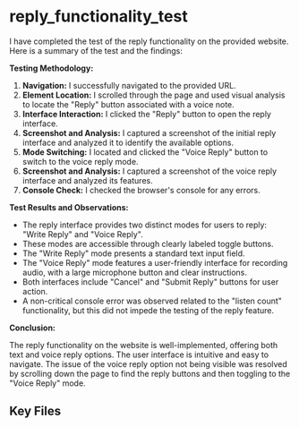 # reply_functionality_test

I have completed the test of the reply functionality on the provided website. Here is a summary of the test and the findings:

**Testing Methodology:**

1.  **Navigation:** I successfully navigated to the provided URL.
2.  **Element Location:** I scrolled through the page and used visual analysis to locate the "Reply" button associated with a voice note.
3.  **Interface Interaction:** I clicked the "Reply" button to open the reply interface.
4.  **Screenshot and Analysis:** I captured a screenshot of the initial reply interface and analyzed it to identify the available options.
5.  **Mode Switching:** I located and clicked the "Voice Reply" button to switch to the voice reply mode.
6.  **Screenshot and Analysis:** I captured a screenshot of the voice reply interface and analyzed its features.
7.  **Console Check:** I checked the browser's console for any errors.

**Test Results and Observations:**

*   The reply interface provides two distinct modes for users to reply: "Write Reply" and "Voice Reply".
*   These modes are accessible through clearly labeled toggle buttons.
*   The "Write Reply" mode presents a standard text input field.
*   The "Voice Reply" mode features a user-friendly interface for recording audio, with a large microphone button and clear instructions.
*   Both interfaces include "Cancel" and "Submit Reply" buttons for user action.
*   A non-critical console error was observed related to the "listen count" functionality, but this did not impede the testing of the reply feature.

**Conclusion:**

The reply functionality on the website is well-implemented, offering both text and voice reply options. The user interface is intuitive and easy to navigate. The issue of the voice reply option not being visible was resolved by scrolling down the page to find the reply buttons and then toggling to the "Voice Reply" mode.

## Key Files

